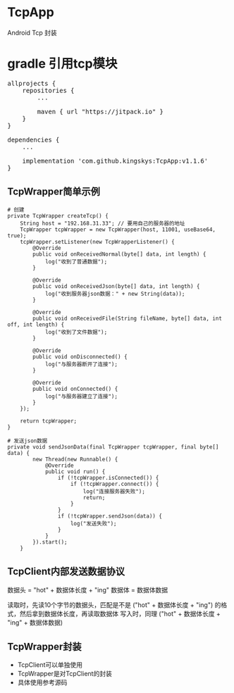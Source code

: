 # TcpApp
Android Tcp 封装

# gradle 引用tcp模块
<pre>
allprojects {
    repositories {
        ...
        
        maven { url "https://jitpack.io" }
    }
}

dependencies {
    ...

    implementation 'com.github.kingskys:TcpApp:v1.1.6'
}
</pre>

TcpWrapper简单示例
----------------
```
# 创建
private TcpWrapper createTcp() {
    String host = "192.168.31.33"; // 要用自己的服务器的地址
    TcpWrapper tcpWrapper = new TcpWrapper(host, 11001, useBase64, true);
    tcpWrapper.setListener(new TcpWrapperListener() {
        @Override
        public void onReceivedNormal(byte[] data, int length) {
            log("收到了普通数据");
        }

        @Override
        public void onReceivedJson(byte[] data, int length) {
            log("收到服务器json数据：" + new String(data));
        }

        @Override
        public void onReceivedFile(String fileName, byte[] data, int off, int length) {
            log("收到了文件数据");
        }

        @Override
        public void onDisconnected() {
            log("与服务器断开了连接");
        }

        @Override
        public void onConnected() {
            log("与服务器建立了连接");
        }
    });

    return tcpWrapper;
}

# 发送json数据
private void sendJsonData(final TcpWrapper tcpWrapper, final byte[] data) {
        new Thread(new Runnable() {
            @Override
            public void run() {
                if (!tcpWrapper.isConnected()) {
                    if (!tcpWrapper.connect()) {
                        log("连接服务器失败");
                        return;
                    }
                }
                if (!tcpWrapper.sendJson(data)) {
                    log("发送失败");
                }
            }
        }).start();
    }
```

TcpClient内部发送数据协议
-----------------------
数据头 = "hot" + 数据体长度 + "ing"
数据体 = 数据体数据

读取时，先读10个字节的数据头，匹配是不是 ("hot" + 数据体长度 + "ing") 的格式，然后拿到数据体长度，再读取数据体
写入时，同理 ("hot" + 数据体长度 + "ing" + 数据体数据)

TcpWrapper封装
---------------
* TcpClient可以单独使用
* TcpWrapper是对TcpClient的封装
* 具体使用参考源码
